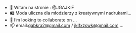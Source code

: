 - 👋 Witam na stronie : @JGAJKiF
- 🛍️ Moda uliczna dla młodzierzy z kreatywnymi nadrukami...
- 💞️ I’m looking to collaborate on ...
- 📫 email:gabkra2@gmail.com / jkifxzswk@gmail.com ...

<!---
JGAJKiF/JGAJKiF is a ✨ special ✨ repository because its `README.md` (this file) appears on your GitHub profile.
You can click the Preview link to take a look at your changes.
--->
